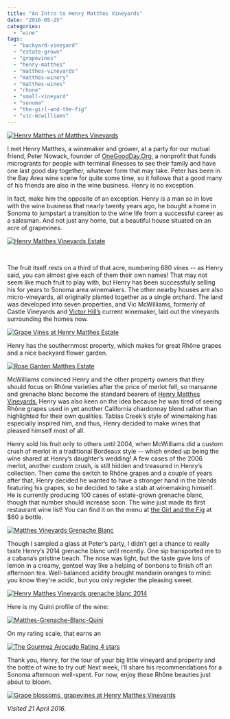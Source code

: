 ```yaml
---
title: "An Intro to Henry Matthes Vineyards"
date: "2016-05-25"
categories:
  - "wine"
tags:
  - "backyard-vineyard"
  - "estate-grown"
  - "grapevines"
  - "henry-matthes"
  - "matthes-vineyards"
  - "matthes-winery"
  - "matthes-wines"
  - "rhone"
  - "small-vineyard"
  - "sonoma"
  - "the-girl-and-the-fig"
  - "vic-mcwilliams"
---
```


[![Henry Matthes of Matthes Vineyards](http://s3.amazonaws.com/thegourmez-wpmedia/2016/05/MathesSonoma-21-357x500.jpg)](http://s3.amazonaws.com/thegourmez-wpmedia/2016/05/MathesSonoma-21.jpg)

I met Henry Matthes, a winemaker and grower, at a party for our mutual friend, Peter Nowack, founder of [OneGoodDay.Org,](http://onegoodday.org) a nonprofit that funds microgrants for people with terminal illnesses to see their family and have one last good day together, whatever form that may take. Peter has been in the Bay Area wine scene for quite some time, so it follows that a good many of his friends are also in the wine business. Henry is no exception.

In fact, make him the opposite of an exception. Henry is a man so in love with the wine business that nearly twenty years ago, he bought a home in Sonoma to jumpstart a transition to the wine life from a successful career as a salesman. And not just any home, but a beautiful house situated on an acre of grapevines.

[![Henry Matthes Vineyards Estate](http://s3.amazonaws.com/thegourmez-wpmedia/2016/05/MathesSonoma-011.jpg)](http://s3.amazonaws.com/thegourmez-wpmedia/2016/05/MathesSonoma-011.jpg)

 

The fruit itself rests on a third of that acre, numbering 680 vines -- as Henry said, you can almost give each of them their own names! That may not seem like much fruit to play with, but Henry has been successfully selling his for years to Sonoma area winemakers. The other nearby houses are also micro-vineyards, all originally planted together as a single orchard. The land was developed into seven properties, and Vic McWilliams, formerly of Castle Vineyards and [Victor Hill’s](http://www.victorhillwines.com/) current winemaker, laid out the vineyards surrounding the homes now.

[![Grape Vines at Henry Matthes Estate](http://s3.amazonaws.com/thegourmez-wpmedia/2016/05/MathesSonoma-04-500x334.jpg)](http://s3.amazonaws.com/thegourmez-wpmedia/2016/05/MathesSonoma-04.jpg)

Henry has the southernmost property, which makes for great Rhône grapes and a nice backyard flower garden.

[![Rose Garden Matthes Estate](http://s3.amazonaws.com/thegourmez-wpmedia/2016/05/MathesSonoma-07-334x500.jpg)](http://s3.amazonaws.com/thegourmez-wpmedia/2016/05/MathesSonoma-07.jpg)

McWilliams convinced Henry and the other property owners that they should focus on Rhône varieties after the price of merlot fell, so marsanne and grenache blanc become the standard bearers of [Henry Matthes Vineyards.](http://matthesvineyards.com/) Henry was also keen on the idea because he was tired of seeing Rhône grapes used in yet another California chardonnay blend rather than highlighted for their own qualities. Tablas Creek’s style of winemaking has especially inspired him, and thus, Henry decided to make wines that pleased himself most of all.

Henry sold his fruit only to others until 2004, when McWilliams did a custom crush of merlot in a traditional Bordeaux style -- which ended up being the wine shared at Henry’s daughter’s wedding! A few cases of the 2006 merlot, another custom crush, is still hidden and treasured in Henry’s collection. Then came the switch to Rhône grapes and a couple of years after that, Henry decided he wanted to have a stronger hand in the blends featuring his grapes, so he decided to take a stab at winemaking himself. He is currently producing 100 cases of estate-grown grenache blanc, though that number should increase soon. The wine just made its first restaurant wine list! You can find it on the menu at [the Girl and the Fig](http://www.thegirlandthefig.com/) at $60 a bottle.

[![Matthes Vineyards Grenache Blanc](http://s3.amazonaws.com/thegourmez-wpmedia/2016/05/Matthes-Grenache-Blanc-02-500x400.jpg)](http://s3.amazonaws.com/thegourmez-wpmedia/2016/05/Matthes-Grenache-Blanc-02.jpg)

Though I sampled a glass at Peter’s party, I didn’t get a chance to really taste Henry’s 2014 grenache blanc until recently. One sip transported me to a cabana’s pristine beach. The nose was light, but the taste gave lots of lemon in a creamy, genteel way like a helping of bonbons to finish off an afternoon tea. Well-balanced acidity brought mandarin oranges to mind: you know they're acidic, but you only register the pleasing sweet.

[![Henry Matthes Vineyards grenache blanc 2014](http://s3.amazonaws.com/thegourmez-wpmedia/2016/05/Matthes-Grenache-Blanc-01-500x391.jpg)](http://s3.amazonaws.com/thegourmez-wpmedia/2016/05/Matthes-Grenache-Blanc-01.jpg)

Here is my Quini profile of the wine:

[![Matthes-Grenache-Blanc-Quini](http://s3.amazonaws.com/thegourmez-wpmedia/2016/05/Matthes-Grenache-Blanc-Quini.jpg)](http://s3.amazonaws.com/thegourmez-wpmedia/2016/05/Matthes-Grenache-Blanc-Quini.jpg)

On my rating scale, that earns an

[![The Gourmez Avocado Rating 4 stars](http://s3.amazonaws.com/thegourmez-wpmedia/2009/05/rating_avocado1.gif)](http://s3.amazonaws.com/thegourmez-wpmedia/2009/05/rating_avocado1.gif)

Thank you, Henry, for the tour of your big little vineyard and property and the bottle of wine to try out! Next week, I’ll share his recommendations for a Sonoma afternoon well-spent. For now, enjoy these Rhône beauties just about to bloom.

[![Grape blossoms, grapevines at Henry Matthes Vineyards](http://s3.amazonaws.com/thegourmez-wpmedia/2016/05/MathesSonoma-05-500x334.jpg)](http://s3.amazonaws.com/thegourmez-wpmedia/2016/05/MathesSonoma-05.jpg)

_Visited 21 April 2016._
